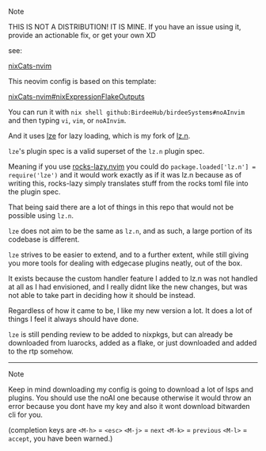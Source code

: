 > [!NOTE]
> THIS IS NOT A DISTRIBUTION! IT IS MINE.
> If you have an issue using it, provide an actionable fix, or get your own XD

see:

[nixCats-nvim](https://github.com/BirdeeHub/nixCats-nvim)

This neovim config is based on this template:

[nixCats-nvim#nixExpressionFlakeOutputs](https://github.com/BirdeeHub/nixCats-nvim/tree/main/nix/templates/nixExpressionFlakeOutputs)

You can run it with `nix shell github:BirdeeHub/birdeeSystems#noAInvim` and then typing `vi`, `vim`, or `noAInvim`.

And it uses [lze](https://github.com/BirdeeHub/lze) for lazy loading, which is my fork of [lz.n](https://github.com/nvim-neorocks/lz.n).

`lze`'s plugin spec is a valid superset of the `lz.n` plugin spec.

Meaning if you use [rocks-lazy.nvim](https://github.com/nvim-neorocks/rocks-lazy.nvim) you could do `package.loaded['lz.n'] = require('lze')`
and it would work exactly as if it was lz.n because as of writing this, rocks-lazy simply translates stuff from the rocks toml file
into the plugin spec.

That being said there are a lot of things in this repo that would not be possible using `lz.n`.

`lze` does not aim to be the same as `lz.n`, and as such, a large portion of its codebase is different.

`lze` strives to be easier to extend, and to a further extent,
while still giving you more tools for dealing with edgecase plugins neatly, out of the box.

It exists because the custom handler feature I added to
lz.n was not handled at all as I had envisioned,
and I really didnt like the new changes,
but was not able to take part in deciding how it should be instead.

Regardless of how it came to be, I like my new version a lot. It does a lot of things I feel it always should have done.

`lze` is still pending review to be added to nixpkgs, but can already be downloaded from luarocks, added as a flake, or just downloaded and added to the rtp somehow.

---

> [!NOTE]
> Keep in mind downloading my config is going to download a lot of lsps and plugins.
> You should use the noAI one because otherwise it would throw an error because you dont have my key and also it wont download bitwarden cli for you.

(completion keys are `<M-h>` = `<esc>` `<M-j>` = `next` `<M-k>` = `previous` `<M-l>` = `accept`, you have been warned.)
